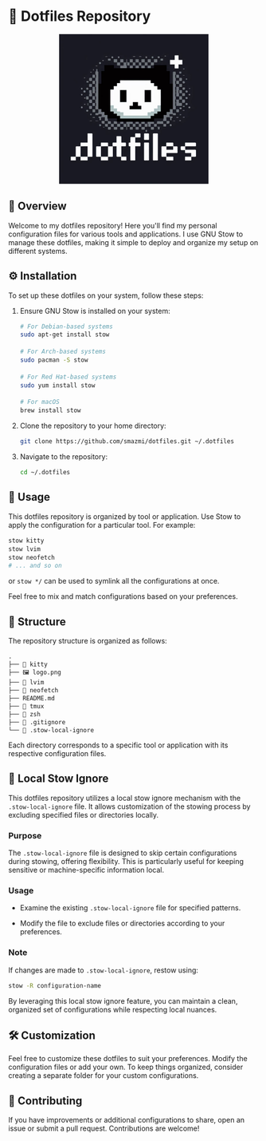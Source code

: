 # 🏡 Dotfiles Repository
<p align="center">
<img src="./logo.png" alt="Cute Logo" width="300">
</p>

## 🌟 Overview

Welcome to my dotfiles repository! Here you'll find my personal configuration files for various tools and applications. I use GNU Stow to manage these dotfiles, making it simple to deploy and organize my setup on different systems.

## ⚙️ Installation

To set up these dotfiles on your system, follow these steps:

1. Ensure GNU Stow is installed on your system:

    ```bash
    # For Debian-based systems
    sudo apt-get install stow

	# For Arch-based systems
	sudo pacman -S stow

    # For Red Hat-based systems
    sudo yum install stow

    # For macOS
    brew install stow
    ```

2. Clone the repository to your home directory:

    ```bash
    git clone https://github.com/smazmi/dotfiles.git ~/.dotfiles
    ```

3. Navigate to the repository:

    ```bash
    cd ~/.dotfiles
    ```

## 🚀 Usage

This dotfiles repository is organized by tool or application. Use Stow to apply the configuration for a particular tool. For example:

```bash
stow kitty
stow lvim
stow neofetch
# ... and so on
```
or `stow */` can be used to symlink all the configurations at once.

Feel free to mix and match configurations based on your preferences.

## 📁 Structure

The repository structure is organized as follows:

```
.
├── 📂 kitty
├── 🖼 logo.png
├── 📂 lvim
├── 📂 neofetch
├── README.md
├── 📂 tmux
├── 📂 zsh
├── 📄 .gitignore
└── 📄 .stow-local-ignore
```

Each directory corresponds to a specific tool or application with its respective configuration files.

## 🚫 Local Stow Ignore

This dotfiles repository utilizes a local stow ignore mechanism with the `.stow-local-ignore` file. It allows customization of the stowing process by excluding specified files or directories locally. 

### Purpose

The `.stow-local-ignore` file is designed to skip certain configurations during stowing, offering flexibility. This is particularly useful for keeping sensitive or machine-specific information local.

### Usage

- Examine the existing `.stow-local-ignore` file for specified patterns.
  
- Modify the file to exclude files or directories according to your preferences.

### Note

If changes are made to `.stow-local-ignore`, restow using:

```bash
stow -R configuration-name
```

By leveraging this local stow ignore feature, you can maintain a clean, organized set of configurations while respecting local nuances.
## 🛠️ Customization

Feel free to customize these dotfiles to suit your preferences. Modify the configuration files or add your own. To keep things organized, consider creating a separate folder for your custom configurations.

## 🤝 Contributing

If you have improvements or additional configurations to share, open an issue or submit a pull request. Contributions are welcome!
